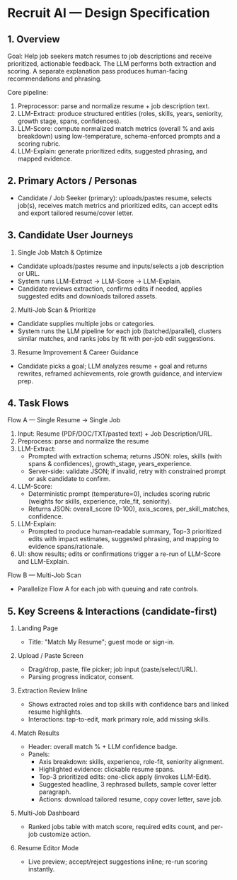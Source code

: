 # Recruit AI — Design Specification

## 1. Overview
Goal: Help job seekers match resumes to job descriptions and receive prioritized, actionable feedback. The LLM performs both extraction and scoring. A separate explanation pass produces human-facing recommendations and phrasing.

Core pipeline:
1. Preprocessor: parse and normalize resume + job description text.
2. LLM-Extract: produce structured entities (roles, skills, years, seniority, growth stage, spans, confidences).  
3. LLM-Score: compute normalized match metrics (overall % and axis breakdown) using low-temperature, schema-enforced prompts and a scoring rubric.  
4. LLM-Explain: generate prioritized edits, suggested phrasing, and mapped evidence.

## 2. Primary Actors / Personas
- Candidate / Job Seeker (primary): uploads/pastes resume, selects job(s), receives match metrics and prioritized edits, can accept edits and export tailored resume/cover letter.


## 3. Candidate User Journeys

1) Single Job Match & Optimize
- Candidate uploads/pastes resume and inputs/selects a job description or URL.
- System runs LLM-Extract → LLM-Score → LLM-Explain.
- Candidate reviews extraction, confirms edits if needed, applies suggested edits and downloads tailored assets.

2) Multi-Job Scan & Prioritize
- Candidate supplies multiple jobs or categories.
- System runs the LLM pipeline for each job (batched/parallel), clusters similar matches, and ranks jobs by fit with per-job edit suggestions.

3) Resume Improvement & Career Guidance
- Candidate picks a goal; LLM analyzes resume + goal and returns rewrites, reframed achievements, role growth guidance, and interview prep.

## 4. Task Flows

Flow A — Single Resume → Single Job
1. Input: Resume (PDF/DOC/TXT/pasted text) + Job Description/URL.
2. Preprocess: parse and normalize the resume
3. LLM-Extract:
   - Prompted with extraction schema; returns JSON: roles, skills (with spans & confidences), growth_stage, years_experience.
   - Server-side: validate JSON; if invalid, retry with constrained prompt or ask candidate to confirm.
4. LLM-Score:
   - Deterministic prompt (temperature=0), includes scoring rubric (weights for skills, experience, role_fit, seniority).
   - Returns JSON: overall_score (0-100), axis_scores, per_skill_matches, confidence.
5. LLM-Explain:
   - Prompted to produce human-readable summary, Top-3 prioritized edits with impact estimates, suggested phrasing, and mapping to evidence spans/rationale.
6. UI: show results; edits or confirmations trigger a re-run of LLM-Score and LLM-Explain.

Flow B — Multi-Job Scan
- Parallelize Flow A for each job with queuing and rate controls.

## 5. Key Screens & Interactions (candidate-first)

1. Landing Page
   - Title: "Match My Resume"; guest mode or sign-in.

2. Upload / Paste Screen
   - Drag/drop, paste, file picker; job input (paste/select/URL).
   - Parsing progress indicator, consent.

3. Extraction Review Inline
   - Shows extracted roles and top skills with confidence bars and linked resume highlights.
   - Interactions: tap-to-edit, mark primary role, add missing skills.

4. Match Results
   - Header: overall match % + LLM confidence badge.
   - Panels:
     - Axis breakdown: skills, experience, role-fit, seniority alignment.
     - Highlighted evidence: clickable resume spans.
     - Top-3 prioritized edits: one-click apply (invokes LLM-Edit).
     - Suggested headline, 3 rephrased bullets, sample cover letter paragraph.
     - Actions: download tailored resume, copy cover letter, save job.

5. Multi-Job Dashboard
   - Ranked jobs table with match score, required edits count, and per-job customize action.

6. Resume Editor Mode
   - Live preview; accept/reject suggestions inline; re-run scoring instantly.
